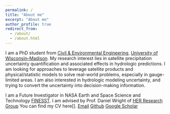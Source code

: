 ```yaml
---
permalink: /
title: "About me"
excerpt: "About me"
author_profile: true
redirect_from: 
  - /about/
  - /about.html
---
```


I am a PhD student from [Civil & Environmental Engineering](https://engineering.wisc.edu/departments/civil-environmental-engineering/), [University of Wisconsin–Madison](https://www.wisc.edu/). My research interest lies in satellite precipitation uncertainty quantification and associated effects in hydrologic predictions. I am looking for approaches to leverage satellite products and physical/statistic models to solve real-world problems, especially in gauge-limited areas. I am also interested in hydrologic modeling uncertainty, and trying to convert the uncertainty into decision-making information.

I am a Future Investigator in NASA Earth and Space Science and Technology [FINESST](https://science.nasa.gov/earth-science/early-career-opportunities). I am advised by Prof. Daniel Wright of [HER Research Group](https://her.cee.wisc.edu/)
You can find my CV here[]. 
[Email](kaidi.peng@wisc.edu)
[Github](https://github.com/KaidiWisc)
[Google Scholar](https://scholar.google.com/citations?hl=en&user=JKfgQ3gAAAAJ)
